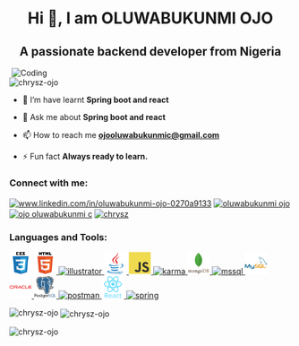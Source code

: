   <h1 align="center">Hi 👋, I am OLUWABUKUNMI   OJO</h1>
<h2 align="center">A passionate backend developer from Nigeria</h2>


<img align= "right" alt= "Coding" width= "500" src="https://as1.ftcdn.net/v2/jpg/02/49/95/92/1000_F_249959284_m3jl0iEr9gpdMeNjiRvFb7PFN9KrQGN3.jpg">


<p align="left"> <img src="https://komarev.com/ghpvc/?username=chrysz-ojo&label=Profile%20views&color=0e75b6&style=flat" alt="chrysz-ojo" /> </p>

- 🌱 I’m have learnt **Spring boot and react**

- 💬 Ask me about **Spring boot and react**

- 📫 How to reach me **ojooluwabukunmic@gmail.com**

- ⚡ Fun fact **Always ready to learn.**

<h3 align="left">Connect with me:</h3>
<p align="left">
<a href="https://linkedin.com/in/www.linkedin.com/in/oluwabukunmi-ojo-0270a9133" target="blank"><img align="center" src="https://raw.githubusercontent.com/rahuldkjain/github-profile-readme-generator/master/src/images/icons/Social/linked-in-alt.svg" alt="www.linkedin.com/in/oluwabukunmi-ojo-0270a9133" height="30" width="40" /></a>
<a href="https://stackoverflow.com/users/oluwabukunmi ojo" target="blank"><img align="center" src="https://raw.githubusercontent.com/rahuldkjain/github-profile-readme-generator/master/src/images/icons/Social/stack-overflow.svg" alt="oluwabukunmi ojo" height="30" width="40" /></a>
<a href="https://www.hackerrank.com/ojo oluwabukunmi c" target="blank"><img align="center" src="https://raw.githubusercontent.com/rahuldkjain/github-profile-readme-generator/master/src/images/icons/Social/hackerrank.svg" alt="ojo oluwabukunmi c" height="30" width="40" /></a>
<a href="https://www.leetcode.com/chrysz" target="blank"><img align="center" src="https://raw.githubusercontent.com/rahuldkjain/github-profile-readme-generator/master/src/images/icons/Social/leet-code.svg" alt="chrysz" height="30" width="40" /></a>
</p> <h3 align="left">Languages and Tools:</h3>
<img src="https://raw.githubusercontent.com/devicons/devicon/master/icons/css3/css3-original-wordmark.svg" alt="css3" width="40" height="40"/>  <a href="https://www.w3.org/html/" target="_blank" rel="noreferrer"> <img src="https://raw.githubusercontent.com/devicons/devicon/master/icons/html5/html5-original-wordmark.svg" alt="html5" width="40" height="40"/> </a> <a href="https://www.adobe.com/in/products/illustrator.html" target="_blank" rel="noreferrer"> <img src="https://www.vectorlogo.zone/logos/adobe_illustrator/adobe_illustrator-icon.svg" alt="illustrator" width="40" height="40"/> </a> <a href="https://www.java.com" target="_blank" rel="noreferrer"> <img src="https://raw.githubusercontent.com/devicons/devicon/master/icons/java/java-original.svg" alt="java" width="40" height="40"/> </a> <a href="https://developer.mozilla.org/en-US/docs/Web/JavaScript" target="_blank" rel="noreferrer"> <img src="https://raw.githubusercontent.com/devicons/devicon/master/icons/javascript/javascript-original.svg" alt="javascript" width="40" height="40"/> </a> <a href="https://karma-runner.github.io/latest/index.html" target="_blank" rel="noreferrer"> <img src="https://raw.githubusercontent.com/detain/svg-logos/780f25886640cef088af994181646db2f6b1a3f8/svg/karma.svg" alt="karma" width="40" height="40"/> </a> <a href="https://www.mongodb.com/" target="_blank" rel="noreferrer"> <img src="https://raw.githubusercontent.com/devicons/devicon/master/icons/mongodb/mongodb-original-wordmark.svg" alt="mongodb" width="40" height="40"/> </a> <a href="https://www.microsoft.com/en-us/sql-server" target="_blank" rel="noreferrer"> <img src="https://www.svgrepo.com/show/303229/microsoft-sql-server-logo.svg" alt="mssql" width="40" height="40"/> </a> <a href="https://www.mysql.com/" target="_blank" rel="noreferrer"> <img src="https://raw.githubusercontent.com/devicons/devicon/master/icons/mysql/mysql-original-wordmark.svg" alt="mysql" width="40" height="40"/> </a> <a href="https://www.oracle.com/" target="_blank" rel="noreferrer"> <img src="https://raw.githubusercontent.com/devicons/devicon/master/icons/oracle/oracle-original.svg" alt="oracle" width="40" height="40"/> </a> <a href="https://www.postgresql.org" target="_blank" rel="noreferrer"> <img src="https://raw.githubusercontent.com/devicons/devicon/master/icons/postgresql/postgresql-original-wordmark.svg" alt="postgresql" width="40" height="40"/> </a> <a href="https://postman.com" target="_blank" rel="noreferrer"> <img src="https://www.vectorlogo.zone/logos/getpostman/getpostman-icon.svg" alt="postman" width="40" height="40"/> </a> <a href="https://reactjs.org/" target="_blank" rel="noreferrer"> <img src="https://raw.githubusercontent.com/devicons/devicon/master/icons/react/react-original-wordmark.svg" alt="react" width="40" height="40"/> </a> <a href="https://spring.io/" target="_blank" rel="noreferrer"> <img src="https://www.vectorlogo.zone/logos/springio/springio-icon.svg" alt="spring" width="40" height="40"/> </a> 
<p><img align="left" src="https://github-readme-stats.vercel.app/api/top-langs?username=chrysz-ojo&show_icons=true&locale=en&layout=compact" alt="chrysz-ojo" /></p>

<p>&nbsp;<img align="center" src="https://github-readme-stats.vercel.app/api?username=chrysz-ojo&show_icons=true&locale=en" alt="chrysz-ojo" /></p>

<p><img align="center" src="https://github-readme-streak-stats.herokuapp.com/?user=chrysz-ojo&" alt="chrysz-ojo" /></p>

